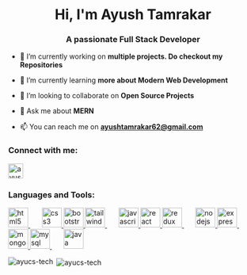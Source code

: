 <h1 align="center">Hi, I'm Ayush Tamrakar</h1>
<h3 align="center">A passionate Full Stack Developer</h3>

- 🔭 I’m currently working on **multiple projects. Do checkout my Repositories**

- 🌱 I’m currently learning **more about Modern Web Development**

- 👯 I’m looking to collaborate on **Open Source Projects**

- 💬 Ask me about **MERN**

- 📫 You can reach me on **ayushtamrakar62@gmail.com**

<h3 align="left">Connect with me:</h3>
<p align="left">
<a href="https://linkedin.com/in/ayush-tamrakar-328269278/" target="blank"><img align="center" src="https://cdn-icons-png.flaticon.com/512/174/174857.png" alt="ayush-tamrakar-328269278/" height="30"   /></a>
</p>

<h3 align="left">Languages and Tools:</h3>
<p align="left"> 

<a href="https://www.w3.org/html/" target="_blank" rel="noreferrer"> <img src="https://cdn-icons-png.flaticon.com/512/5968/5968267.png" alt="html5"   height="40"/> </a> &nbsp; &nbsp; &nbsp;
<a href="https://www.w3schools.com/css/" target="_blank" rel="noreferrer"> <img src="https://cdn4.iconfinder.com/data/icons/flat-brand-logo-2/512/css3-512.png" alt="css3"   height="40"/> </a> <a href="https://getbootstrap.com" target="_blank" rel="noreferrer"> <img src="https://camo.githubusercontent.com/2512b49c89512f2ff3718f7257f48ed5c46a4e331abbd890b6c5e8c0e458434f/68747470733a2f2f676574626f6f7473747261702e636f6d2f646f63732f352e322f6173736574732f6272616e642f626f6f7473747261702d6c6f676f2d736861646f772e706e67" alt="bootstrap"   height="40"/> </a> 
<a href="https://tailwindcss.com/" target="_blank" rel="noreferrer"> <img src="https://asset.brandfetch.io/idKJ12s-EY/idI9erPtdw.jpeg" alt="tailwind"   height="40"/> </a> &nbsp; &nbsp; &nbsp;
<a href="https://developer.mozilla.org/en-US/docs/Web/JavaScript" target="_blank" rel="noreferrer"> <img src="https://cdn-icons-png.flaticon.com/512/5968/5968292.png" alt="javascript"   height="40"/> </a> 
<a href="https://reactjs.org/" target="_blank" rel="noreferrer"> <img src="https://upload.wikimedia.org/wikipedia/commons/thumb/a/a7/React-icon.svg/2300px-React-icon.svg.png" alt="react"   height="40"/> </a>
<a href="https://redux.js.org" target="_blank" rel="noreferrer"> <img src="https://redux.js.org/img/redux-logo-landscape.png" alt="redux"   height="40"/> </a> &nbsp; &nbsp; &nbsp;
<a href="https://nodejs.org" target="_blank" rel="noreferrer"> <img src="https://cdn-icons-png.flaticon.com/512/919/919825.png" alt="nodejs"   height="40"/> </a>
<a href="https://expressjs.com" target="_blank" rel="noreferrer"> <img src="https://www.tgcindia.com/wp-content/uploads/2023/01/express-logo-1.png" alt="express"  height="40"/> </a> &nbsp; &nbsp; &nbsp;
<a href="https://www.mongodb.com/" target="_blank" rel="noreferrer"> <img src="https://w7.pngwing.com/pngs/956/695/png-transparent-mongodb-original-wordmark-logo-icon-thumbnail.png" alt="mongodb"   height="40"/> </a>
<a href="https://www.mysql.com/" target="_blank" rel="noreferrer"> <img src="https://camo.githubusercontent.com/f85f882cb31eeaeee657ec955313015c30378e8f56c3dc2f06933b617a276cfd/68747470733a2f2f77372e706e6777696e672e636f6d2f706e67732f3734372f3739382f706e672d7472616e73706172656e742d6d7973716c2d6c6f676f2d6d7973716c2d64617461626173652d7765622d646576656c6f706d656e742d636f6d70757465722d736f6674776172652d646f6c7068696e2d6d6172696e652d6d616d6d616c2d616e696d616c732d746578742d7468756d626e61696c2e706e67" alt="mysql"   height="40"/> </a>&nbsp; &nbsp; &nbsp;
<a href="https://www.java.com" target="_blank" rel="noreferrer"> <img src="https://brandslogos.com/wp-content/uploads/images/large/java-logo-1.png" alt="java"   height="40"/> </a> 

</p>

<p><img align="left" src="https://github-readme-stats.vercel.app/api/top-langs?username=ayucs-tech&show_icons=true&locale=en&layout=compact" alt="ayucs-tech" /></p>

<p>&nbsp;<img align="center" src="https://github-readme-stats.vercel.app/api?username=ayucs-tech&show_icons=true&locale=en" alt="ayucs-tech" /></p>
